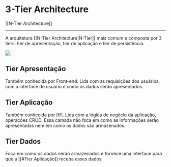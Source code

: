 # 3-Tier Architecture
[[N-Tier Architecture]]

---

A arquitetura [[N-Tier Architecture|N-Tier]] mais comum e composta por 3 tiers: tier de apresentação, tier de aplicação e tier de persistência.

![](https://docs.aws.amazon.com/images/whitepapers/latest/serverless-multi-tier-architectures-api-gateway-lambda/images/image2.png)

## Tier Apresentação

Também conhecida por Front-end. 
Lida com as requisições dos usuários, com a interface de usuário e como os dados serão apresentados.

## Tier Aplicação

Também conhecida por [ff].
Lida com a lógica de negócio da aplicação, operações CRUD.  Essa camada não foca em como as informações serão apresentadas nem em como os dados são armazenados.

## Tier Dados

Foca em como os dados serão armazenados e fornece uma interface para que a [[#Tier Aplicação]] receba esses dados.